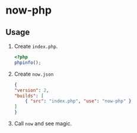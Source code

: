 # now-php

## Usage

1. Create `index.php`.

	```php
	<?php
	phpinfo();
	```

1. Create `now.json`

	```json
	{
	"version": 2,
	"builds": [
		{ "src": "index.php", "use": "now-php" }
	]
	}
	```

3. Call `now` and see magic.
